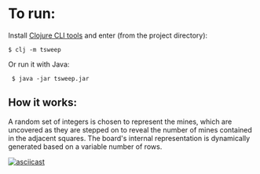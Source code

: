 # To run:

Install [Clojure CLI tools](https://clojure.org/guides/getting_started) and enter (from the project directory):

    $ clj -m tsweep
    
Or run it with Java:
 
     $ java -jar tsweep.jar

## How it works:

A random set of integers is chosen to represent the mines, which are uncovered as they are stepped on to reveal the number of mines contained in the adjacent squares. The board's internal representation is dynamically generated based on a variable number of rows.

[![asciicast](https://asciinema.org/a/177672.png)](https://asciinema.org/a/177672)
